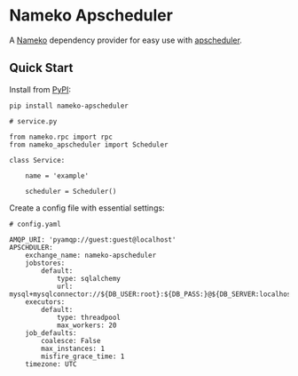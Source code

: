 Nameko Apscheduler
=================

A [Nameko](http://nameko.readthedocs.org) dependency provider for easy use with [apscheduler](https://github.com/agronholm/apscheduler).

Quick Start
-----------

Install from [PyPI](https://pypi.python.org/pypi/nameko-apscheduler):

    pip install nameko-apscheduler

``` {.sourceCode .python}
# service.py

from nameko.rpc import rpc
from nameko_apscheduler import Scheduler

class Service:

    name = 'example'

    scheduler = Scheduler()

```

Create a config file with essential settings:

``` {.sourceCode .yaml}
# config.yaml

AMQP_URI: 'pyamqp://guest:guest@localhost'
APSCHDULER:
    exchange_name: nameko-apscheduler
    jobstores:
        default:
            type: sqlalchemy
            url: mysql+mysqlconnector://${DB_USER:root}:${DB_PASS:}@${DB_SERVER:localhost}/${DB_NAME:crm}
    executors:
        default:
            type: threadpool
            max_workers: 20
    job_defaults:
        coalesce: False
        max_instances: 1
        misfire_grace_time: 1
    timezone: UTC
```
